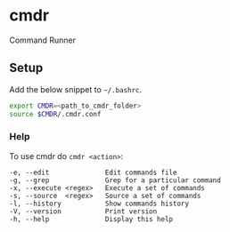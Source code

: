 # cmdr
Command Runner

## Setup

Add the below snippet to `~/.bashrc`.

```bash
export CMDR=<path_to_cmdr_folder>
source $CMDR/.cmdr.conf
```

### Help

To use cmdr do `cmdr <action>`:
```
-e, --edit              Edit commands file
-g, --grep              Grep for a particular command
-x, --execute <regex>   Execute a set of commands
-s, --source  <regex>   Source a set of commands
-l, --history           Show commands history
-V, --version           Print version
-h, --help              Display this help
```

